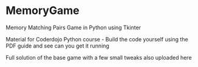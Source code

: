 # MemoryGame
Memory Matching Pairs Game in Python using Tkinter

Material for Coderdojo Python course -
Build the code yourself using the PDF guide and see can you get it running

Full solution of the base game with a few small tweaks also uploaded here

